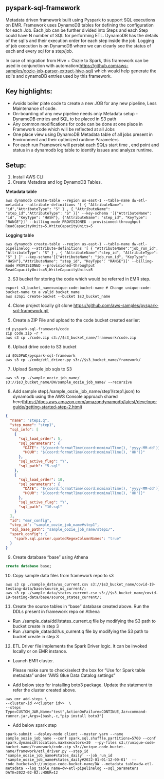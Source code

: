 ## pyspark-sql-framework

Metadata driven framework built using Pyspark to support SQL executions on EMR. 
Framework uses DynamoDB tables for defining the configuration for each Job. Each job can be further divided into Steps and each Step could have N number of SQL for performing ETL. 
DynamoDB has the details of the sql's  and their execution order for each step inside the job. 
Logging of job execution is on DynamoDB where we can clearly see the status of each and every sql for a step/job.

In case of migration from Hive + Oozie to Spark, this framework can be used in conjunction with automation(https://github.com/aws-samples/oozie-job-parser-extract-hive-sql) which would help generate the sql's and dynamoDB entries used by this framework.

## Key highlights:

* Avoids boiler plate code to create a new JOB for any new pipeline, Less Maintenance of code.
* On-boarding of any new pipeline needs only Metadata setup - DynamoDB entries and SQL to be placed in S3 path
* Any common modifications for code can be done at one place in Framework code which will be reflected at all Jobs
* One place view using DynamoDB Metadata table of all jobs present in Environment and their optimized runtime Parameters
* For each run Framework will persist each SQLs start time , end point and status in a dynamodb log table to identify issues and analyze runtime.


## Setup: 

1. Install AWS CLI 
2. Create Metadata and log DynamoDB Tables. 

**Metadata table**

```shell 
aws dynamodb create-table --region us-east-1 --table-name dw-etl-metadata --attribute-definitions '[ { "AttributeName": "id","AttributeType": "S" } , { "AttributeName": "step_id","AttributeType": "S" }]' --key-schema '[{"AttributeName": "id", "KeyType": "HASH"}, {"AttributeName": "step_id", "KeyType": "RANGE"}]' --billing-mode PROVISIONED --provisioned-throughput ReadCapacityUnits=5,WriteCapacityUnits=5
```

**Logging table**
```shell 
aws dynamodb create-table --region us-east-1 --table-name dw-etl-pipelinelog --attribute-definitions '[ { "AttributeName":"job_run_id", "AttributeType": "S" } , { "AttributeName":"step_id", "AttributeType": "S" } ]' --key-schema'[{"AttributeName": "job_run_id", "KeyType": "HASH"},"AttributeName": "step_id", "KeyType": "RANGE"}]' --billing-mode PROVISIONED --provisioned-throughput ReadCapacityUnits=5,WriteCapacityUnits=5
```

3. S3 bucket for storing the code which would be referred in EMR step.

```shell 
export s3_bucket_name=unique-code-bucket-name # Change unique-code-bucket-name to a valid bucket name
aws s3api create-bucket --bucket $s3_bucket_name
```

4. Clone project locally 
git clone https://github.com/aws-samples/pyspark-sql-framework.git

5. Create a ZIP File and upload to the code bucket created earlier:
```shell 
cd pyspark-sql-framework/code
zip code.zip -r *
aws s3 cp ./code.zip s3://$s3_bucket_name/framework/code.zip
```

6. Upload drive code to S3 bucket 
```shell
cd $OLDPWD/pyspark-sql-framework
aws s3 cp ./code/etl_driver.py s3://$s3_bucket_name/framework/
```

7. Upload Sample job sqls to S3 

```shell
aws s3 cp ./sample_oozie_job_name/ s3://$s3_bucket_name/DW/sample_oozie_job_name/ --recursive
```


8. Add sample step(./sample_oozie_job_name/step1/step1.json) to dynamodb using the AWS Console approach shared here(https://docs.aws.amazon.com/amazondynamodb/latest/developerguide/getting-started-step-2.html)

```json
{
  "name": "step1.q",
  "step_name": "step1",
  "sql_info": [
    {
      "sql_load_order": 5,
      "sql_parameters": {
        "DATE": "${coord:formatTime(coord:nominalTime(), 'yyyy-MM-dd')}",
        "HOUR": "${coord:formatTime(coord:nominalTime(), 'HH')}"
      },
      "sql_active_flag": "Y",
      "sql_path": "5.sql"
    },
    {
      "sql_load_order": 10,
      "sql_parameters": {
        "DATE": "${coord:formatTime(coord:nominalTime(), 'yyyy-MM-dd')}",
        "HOUR": "${coord:formatTime(coord:nominalTime(), 'HH')}"
      },
      "sql_active_flag": "Y",
      "sql_path": "10.sql"
    }
  ],
  "id": "emr_config",
  "step_id": "sample_oozie_job_name#step1",
  "sql_base_path": "sample_oozie_job_name/step1/",
  "spark_config": {
    "spark.sql.parser.quotedRegexColumnNames": "true"
  }
}
```

9. Create database “base” using Athena
```sql 
create database base;
```

10. Copy sample data files from framework repo to s3
```shell
aws s3 cp ./sample_data/us_current.csv s3://$s3_bucket_name/covid-19-testing-data/base/source_us_current/;
aws s3 cp ./sample_data/states_current.csv s3://$s3_bucket_name/covid-19-testing-data/base/source_states_current/;
```

11. Create the source tables in “base” database created above. Run the DDLs present in framework repo on Athena

  - Run ./sample_data/ddl/states_current.q file by modifying the S3 path to bucket create in step 3
  - Run ./sample_data/ddl/us_current.q file by modifying the S3 path to bucket create in step 3


12. ETL Driver file implements the Spark Driver logic. It can be invoked locally or on EMR
  instance.
  - Launch EMR cluster.

      Please make sure to check/select the box for “Use for Spark table metadata” under “AWS Glue Data Catalog settings”

      
  - Add below step for installing boto3 package. Update the statement to refer the cluster created above.

```shell 
aws emr add-steps \
--cluster-id <<cluster id>>  \
--steps Type=CUSTOM_JAR,Name="test",ActionOnFailure=CONTINUE,Jar=command-runner.jar,Args=[bash,-c,"pip install boto3"] 
```

  - Add below spark step

```shell 
spark-submit --deploy-mode client --master yarn --name sample_oozie_job_name --conf spark.sql.shuffle.partitions=5760 --conf spark.dynamicAllocation.maxExecutors=30  --py-files s3://unique-code-bucket-name/framework/code.zip s3://unique-code-bucket-name/framework/etl_driver.py --step_id 'sample_oozie_job_name#states_daily' --job_run_id 'sample_oozie_job_name#states_daily#2022-01-01-12-00-01'  --code_bucket=s3://unique-code-bucket-name/DW --metadata_table=dw-etl-metadata --log_table_name=dw-etl-pipelinelog --sql_parameters DATE=2022-02-02::HOUR=12

